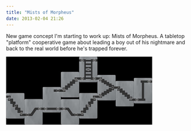 ```yaml
---
title: "Mists of Morpheus"
date: 2013-02-04 21:26
---
```

New game concept I'm starting to work up: Mists of Morpheus.  A tabletop "platform" cooperative game about leading a boy out of his nightmare and back to the real world before he's trapped forever.

![Mists of Morpheus prototype](assets/mists_of_morpheus_prototype.png)

